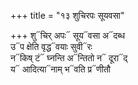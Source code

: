 +++
title = "१३ शुचिरपः सूयवसा"

+++
शु᳓चिर् अपः᳓ सूय᳓वसा अ᳓दब्ध  
उ᳓प क्षेति वृद्ध᳓वयाः सुवी᳓रः  
न᳓किष् टं᳓ घ्नन्ति अ᳓न्तितो न᳓ दूरा᳓द्  
य᳓ आदित्या᳓नाम् भ᳓वति प्र᳓णीतौ